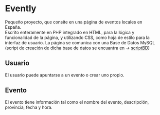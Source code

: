 # Evently
Pequeño proyecto, que consite en una página de eventos locales en España.  
Escrito enteramente en PHP integrado en HTML, para la lógica y funcionalidad de la página, y utilizando CSS, como hoja de estilo para la interfaz de usuario.
La página se comunica con una Base de Datos MySQL (script de creación de dicha base de datos se encuantra en -> [scriptBD](scriptBD/evently.sql))


## Usuario
El usuario puede apuntarse a un evento o crear uno propio.

## Evento
El evento tiene información tal como el nombre del evento, descripción, provincia, fecha y hora.
